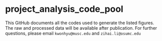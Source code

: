 # project_analysis_code_pool
This GitHub documents all the codes used to generate the listed figures.  
The raw and processed data will be available after publication. For further questions, please email `kwonhyu@musc.edu` and `zihai.li@osumc.edu`
